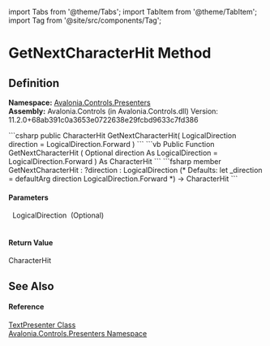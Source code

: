 import Tabs from '@theme/Tabs'; 
import TabItem from '@theme/TabItem'; 
import Tag from '@site/src/components/Tag'; 

# GetNextCharacterHit Method




## Definition
**Namespace:** <a href="N_Avalonia_Controls_Presenters">Avalonia.Controls.Presenters</a>  
**Assembly:** Avalonia.Controls (in Avalonia.Controls.dll) Version: 11.2.0+68ab391c0a3653e0722638e29fcbd9633c7fd386

<Tabs groupId="api-code-preview">
<TabItem value="csharp" label="C#">
```csharp
public CharacterHit GetNextCharacterHit(
	LogicalDirection direction = LogicalDirection.Forward
)
```
</TabItem>
<TabItem value="vb" label="VB">
```vb
Public Function GetNextCharacterHit ( 
	Optional direction As LogicalDirection = LogicalDirection.Forward
) As CharacterHit
```
</TabItem>
<TabItem value="fsharp" label="F#">
```fsharp
member GetNextCharacterHit : 
        ?direction : LogicalDirection 
(* Defaults:
        let _direction = defaultArg direction LogicalDirection.Forward
*)
-> CharacterHit 
```
</TabItem>
</Tabs>



#### Parameters
<dl><dt>  LogicalDirection  (Optional)</dt><dd> </dd></dl>

#### Return Value
CharacterHit

## See Also


#### Reference
<a href="T_Avalonia_Controls_Presenters_TextPresenter">TextPresenter Class</a>  
<a href="N_Avalonia_Controls_Presenters">Avalonia.Controls.Presenters Namespace</a>  
